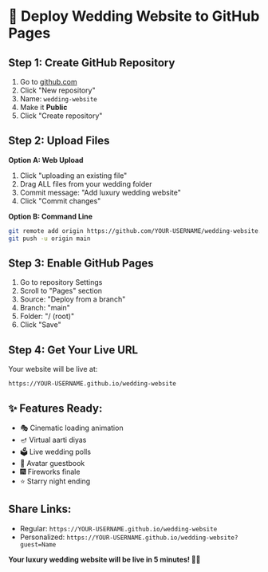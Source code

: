 # 🚀 Deploy Wedding Website to GitHub Pages

## Step 1: Create GitHub Repository
1. Go to [github.com](https://github.com)
2. Click "New repository"
3. Name: `wedding-website`
4. Make it **Public**
5. Click "Create repository"

## Step 2: Upload Files
**Option A: Web Upload**
1. Click "uploading an existing file"
2. Drag ALL files from your wedding folder
3. Commit message: "Add luxury wedding website"
4. Click "Commit changes"

**Option B: Command Line**
```bash
git remote add origin https://github.com/YOUR-USERNAME/wedding-website.git
git push -u origin main
```

## Step 3: Enable GitHub Pages
1. Go to repository Settings
2. Scroll to "Pages" section
3. Source: "Deploy from a branch"
4. Branch: "main"
5. Folder: "/ (root)"
6. Click "Save"

## Step 4: Get Your Live URL
Your website will be live at:
```
https://YOUR-USERNAME.github.io/wedding-website
```

## ✨ Features Ready:
- 🎭 Cinematic loading animation
- 🪔 Virtual aarti diyas
- 🗳️ Live wedding polls
- 👤 Avatar guestbook
- 🎆 Fireworks finale
- ⭐ Starry night ending

## Share Links:
- Regular: `https://YOUR-USERNAME.github.io/wedding-website`
- Personalized: `https://YOUR-USERNAME.github.io/wedding-website?guest=Name`

**Your luxury wedding website will be live in 5 minutes! 💍✨**